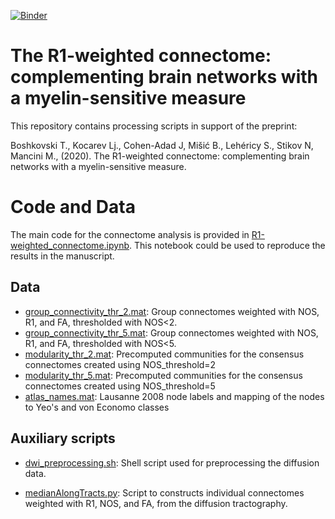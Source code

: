 [![Binder](https://mybinder.org/badge_logo.svg)](https://mybinder.org/v2/gh/TommyBoshkovski/The_R1-weighted_connectome/master)

# The R1-weighted connectome: complementing brain networks with a myelin-sensitive measure

This repository contains processing scripts in support of the preprint:

Boshkovski T., Kocarev Lj., Cohen-Adad J, Mišić B., Lehéricy S., Stikov N, Mancini M., (2020). The R1-weighted connectome: complementing brain networks with a myelin-sensitive measure.

# Code and Data

The main code for the connectome analysis is provided in [R1-weighted_connectome.ipynb](R1-weighted_connectome.ipynb). This notebook could be used to reproduce the results in the manuscript.

## Data

* [group_connectivity_thr_2.mat](group_connectivity_thr_2.mat): Group connectomes weighted with NOS, R1, and FA, thresholded with NOS<2.
* [group_connectivity_thr_5.mat](group_connectivity_thr_2.mat): Group connectomes weighted with NOS, R1, and FA, thresholded with NOS<5.
* [modularity_thr_2.mat](modularity_thr_2.mat): Precomputed communities for the consensus connectomes created using NOS_threshold=2
* [modularity_thr_5.mat](cmodularity_thr_5.mat): Precomputed communities for the consensus connectomes created using NOS_threshold=5
* [atlas_names.mat](atlas_names.mat): Lausanne 2008 node labels and mapping of the nodes to Yeo's and von Economo classes

## Auxiliary scripts
* [dwi_preprocessing.sh](dwi_preprocessing.sh): Shell script used for preprocessing the diffusion data.

* [medianAlongTracts.py](medianAlongTracts.py): Script to constructs individual connectomes weighted with R1, NOS, and FA, from the diffusion tractography.